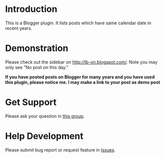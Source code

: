 # Introduction #
This is a Blogger plugin. It lists posts which have same calendar date in recent years.

# Demonstration #
Please check out the sidebar on http://lb-on.blogspot.com/. Note you may only see "No post on this day."

**If you have posted posts on Blogger for many years and you have used this plugin, please notice me. I may make a link to your post as demo post**

# Get Support #
Please ask your question in [this group](http://groups.google.com/group/otd-for-blogger).

# Help Development #
Please submit bug report or request feature in [Issues](http://code.google.com/p/blogger-otd/issues/list).